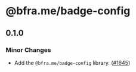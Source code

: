 # @bfra.me/badge-config

## 0.1.0
### Minor Changes


- Add the `@bfra.me/badge-config` library. ([#1645](https://github.com/bfra-me/works/pull/1645))
